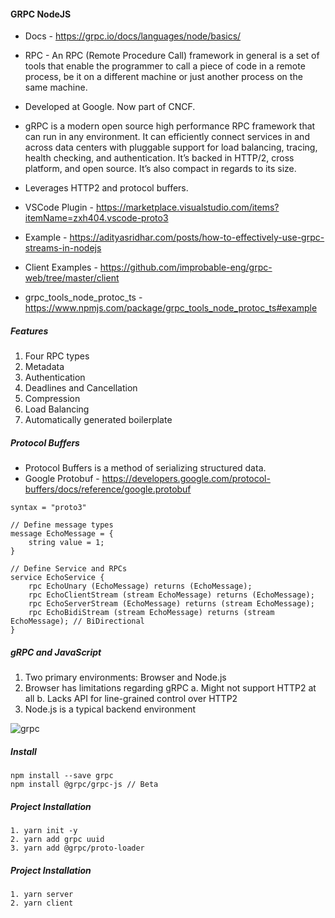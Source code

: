 #### GRPC NodeJS

* Docs - https://grpc.io/docs/languages/node/basics/

* RPC - An RPC (Remote Procedure Call) framework in general is a set of tools that enable the programmer to call a piece of code in a remote process, be it on a different machine or just another process on the same machine.

* Developed at Google. Now part of CNCF.

* gRPC is a modern open source high performance RPC framework that can run in any environment. It can efficiently connect services in and across data centers with pluggable support for load balancing, tracing, health checking, and authentication. It’s backed in HTTP/2, cross platform, and open source. It’s also compact in regards to its size.

* Leverages HTTP2 and protocol buffers.

* VSCode Plugin - https://marketplace.visualstudio.com/items?itemName=zxh404.vscode-proto3

* Example - https://adityasridhar.com/posts/how-to-effectively-use-grpc-streams-in-nodejs

* Client Examples - https://github.com/improbable-eng/grpc-web/tree/master/client

* grpc_tools_node_protoc_ts - https://www.npmjs.com/package/grpc_tools_node_protoc_ts#example

##### Features
1. Four RPC types
2. Metadata
3. Authentication
4. Deadlines and Cancellation
5. Compression
6. Load Balancing
7. Automatically generated boilerplate

##### Protocol Buffers

* Protocol Buffers is a method of serializing structured data.
* Google Protobuf - https://developers.google.com/protocol-buffers/docs/reference/google.protobuf

```
syntax = "proto3"

// Define message types
message EchoMessage = {
    string value = 1;
}

// Define Service and RPCs
service EchoService {
    rpc EchoUnary (EchoMessage) returns (EchoMessage);
    rpc EchoClientStream (stream EchoMessage) returns (EchoMessage);
    rpc EchoServerStream (EchoMessage) returns (stream EchoMessage);
    rpc EchoBidiStream (stream EchoMessage) returns (stream EchoMessage); // BiDirectional
}
```

##### gRPC and JavaScript
1. Two primary environments: Browser and Node.js
2. Browser has limitations regarding gRPC
    a. Might not support HTTP2 at all
    b. Lacks API for line-grained control over HTTP2
3. Node.js is a typical backend environment

![grpc](https://i.imgur.com/sYHVpLo.png)

##### Install
```
npm install --save grpc
npm install @grpc/grpc-js // Beta
```

##### Project Installation
```
1. yarn init -y
2. yarn add grpc uuid
3. yarn add @grpc/proto-loader
```

##### Project Installation
```
1. yarn server
2. yarn client
```


